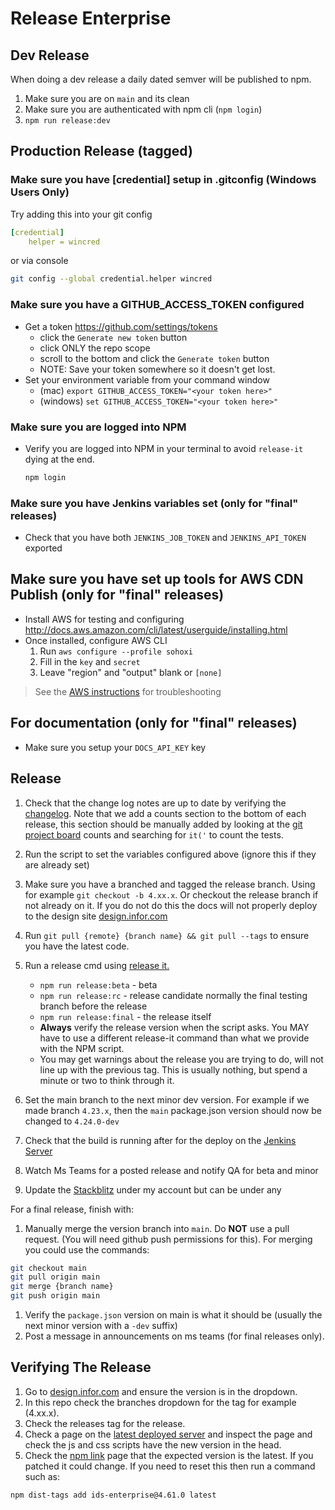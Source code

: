 # Release Enterprise

## Dev Release

When doing a dev release a daily dated semver will be published to npm.

1. Make sure you are on `main` and its clean
1. Make sure you are authenticated with npm cli (`npm login`)
1. `npm run release:dev`

## Production Release (tagged)

### Make sure you have [credential] setup in .gitconfig  (Windows Users Only)

Try adding this into your git config

```yaml
[credential]
    helper = wincred
```

or via console

```sh
git config --global credential.helper wincred
```

### Make sure you have a GITHUB_ACCESS_TOKEN configured

- Get a token <https://github.com/settings/tokens>
    - click the `Generate new token` button
    - click ONLY the repo scope
    - scroll to the bottom and click the `Generate token` button
    - NOTE: Save your token somewhere so it doesn't get lost.
- Set your environment variable from your command window
    - (mac) `export GITHUB_ACCESS_TOKEN="<your token here>"`
    - (windows) `set GITHUB_ACCESS_TOKEN="<your token here>"`

### Make sure you are logged into NPM

- Verify you are logged into NPM in your terminal to avoid `release-it` dying at the end.

    ```sh
    npm login
    ```

### Make sure you have Jenkins variables set (only for "final" releases)

- Check that you have both `JENKINS_JOB_TOKEN` and `JENKINS_API_TOKEN` exported

## Make sure you have set up tools for AWS CDN Publish (only for "final" releases)

- Install AWS for testing and configuring <http://docs.aws.amazon.com/cli/latest/userguide/installing.html>
- Once installed, configure AWS CLI
    1. Run `aws configure --profile sohoxi`
    2. Fill in the `key` and `secret`
    3. Leave "region" and "output" blank or `[none]`

> See the [AWS instructions](https://docs.aws.amazon.com/cli/latest/userguide/cli-chap-configure.html) for troubleshooting

## For documentation (only for "final" releases)

- Make sure you setup your `DOCS_API_KEY` key

## Release

1. Check that the change log notes are up to date by verifying the [changelog](/changelog). Note that we add a counts section to the bottom of each release, this section should be manually added by looking at the [git project board](https://github.com/orgs/infor-design/projects) counts and searching for `it('` to count the tests.
1. Run the script to set the variables configured above (ignore this if they are already set)
1. Make sure you have a branched and tagged the release branch. Using for example `git checkout -b 4.xx.x`. Or checkout the release branch if not already on it. If you do not do this the docs will not properly deploy to the design site [design.infor.com](/http://design.infor.com)
1. Run `git pull {remote} {branch name} && git pull --tags` to ensure you have the latest code.
1. Run a release cmd using [release it.](https://www.npmjs.com/package/release-it)

    - `npm run release:beta` - beta
    - `npm run release:rc` - release candidate normally the final testing branch before the release
    - `npm run release:final` - the release itself
    - **Always** verify the release version when the script asks. You MAY have to use a different release-it command than what we provide with the NPM script.
    - You may get warnings about the release you are trying to do, will not line up with the previous tag. This is usually nothing, but spend a minute or two to think through it.

1. Set the main branch to the next minor dev version. For example if we made branch `4.23.x`, then the `main` package.json version should now be changed to `4.24.0-dev`
1. Check that the build is running after for the deploy on the [Jenkins Server](http://jenkins.design.infor.com:8080/job/soho-kubernetes-deploy/)
1. Watch Ms Teams for a posted release and notify QA for beta and minor
1. Update the [Stackblitz](https://stackblitz.com/edit/ids-enterprise-4610) under my account but can be under any

For a final release, finish with:

1. Manually merge the version branch into `main`. Do **NOT** use a pull request. (You will need github push permissions for this). For merging you could use the commands:

```sh
git checkout main
git pull origin main
git merge {branch name}
git push origin main
```

1. Verify the `package.json` version on main is what it should be (usually the next minor version with a `-dev` suffix)
1. Post a message in announcements on ms teams (for final releases only).

## Verifying The Release

1. Go to [design.infor.com](https://design.infor.com/code/ids-enterprise/latest) and ensure the version is in the dropdown.
1. In this repo check the branches dropdown for the tag for example (4.xx.x).
1. Check the releases tag for the release.
1. Check a page on the [latest deployed server](https://latest-enterprise.demo.design.infor.com/components/about/example-index.html) and inspect the page and check the js and css scripts have the new version in the head.
1. Check the [npm link](https://www.npmjs.com/package/ids-enterprise) page that the expected version is the latest. If you patched it could change. If you need to reset this then run a command such as:

```sh
npm dist-tags add ids-enterprise@4.61.0 latest
```
